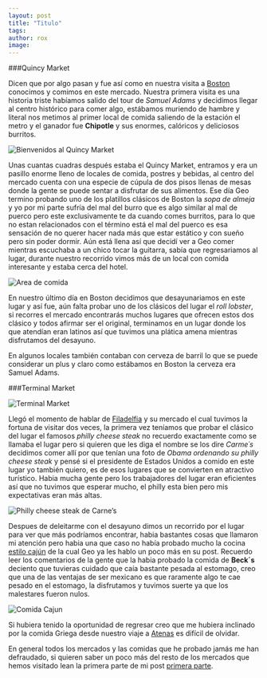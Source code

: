 ```yaml
---
layout: post
title: "Titulo"
tags: 
author: rox
image: 
---
```

###Quincy Market

Dicen que por algo pasan y fue así como en nuestra visita a [Boston](/tag/boston/) conocimos y comimos en este mercado. Nuestra primera visita es una historia triste habíamos salido del tour de *Samuel Adams* y decidimos llegar al centro histórico para comer algo, estábamos muriendo de hambre y literal nos metimos al primer local de comida saliendo de la estación el metro y el ganador fue **Chipotle** y sus enormes, calóricos y deliciosos burritos. 

![Bienvenidos al Quincy Market](http://i.imgur.com/3aZJMIf.jpg)

Unas cuantas cuadras después estaba el Quincy Market, entramos y era un pasillo enorme lleno de locales de comida, postres y bebidas, al centro del mercado cuenta con una especie de cúpula de dos pisos llenas de mesas donde la gente se puede sentar a disfrutar de sus alimentos. Ese día Geo termino probando uno de los platillos clásicos de Boston la *sopa de almeja* y yo por mi parte sufría del mal del burro que es algo similar al mal de puerco pero este exclusivamente te da cuando comes burritos, para lo que no estan relacionados con el término está el mal del puerco es esa sensación de no querer hacer nada más que estar estático y con sueño pero sin poder dormir.
Aún está llena así que decidí ver a Geo comer mientras escuchaba a un chico tocar la guitarra, sabía que regresariamos al lugar, durante nuestro recorrido vimos más de un local con comida interesante y estaba cerca del hotel.

![Area de comida](http://i.imgur.com/x4S4Vz6.jpg)

En nuestro último día en Boston decidimos que desayunariamos en este lugar y así fue, aún falta probar uno de los clásicos del lugar el *roll lobster*, si recorres el mercado encontrarás muchos lugares que ofrecen estos dos clásico y todos afirmar ser el original, terminamos en un lugar donde los que atendían eran latinos así que tuvimos una plática amena mientras disfrutamos del desayuno.

En algunos locales también contaban con cerveza de barril lo que se puede considerar un plus y claro como estábamos en Boston la cerveza era Samuel Adams.


###Terminal Market

![Terminal Market](http://i.imgur.com/jffvPUg.jpg)

Llegó el momento de hablar de [Filadelfia](/tag/filadelfia/) y su mercado el cual tuvimos la fortuna de visitar dos veces, la primera vez teníamos que probar el clásico del lugar el famosos *philly cheese steak* no recuerdo exactamente como se llamaba el lugar pero si quieren que les diga el nombre se los dire *Carme´s* decidimos comer allí por que tenían una foto de *Obama ordenando su philly cheese steak* y pensé si el presidente de Estados Unidos a comido en este lugar yo también quiero, es de esos lugares que se convierten en atractivo turístico.
Habia mucha gente pero los trabajadores del lugar eran eficientes así que no tuvimos que esperar mucho, el philly esta bien pero mis expectativas eran más altas. 

![Philly cheese steak de Carne’s](http://i.imgur.com/beeyUpr.jpg)

Despues de deleitarme con el desayuno dimos un recorrido por el lugar para ver que más podríamos encontrar, habia bastantes cosas que llamaron mi atención pero habia una que caso no había probado mucho la cocina [estilo cajún](/gastronomia-norteamericana/) de la cual Geo ya les hablo un poco más en su post. Recuerdo leer los comentarios de la gente que la habia probado la comida de **Beck´s** deciento que tuvieras cuidado que caía bastante pesada al estomago, creo que una de las ventajas de ser mexicano es que raramente algo te cae pesado en el estomago, la disfrutamos y tuvimos suerte ya que los malestares fueron nulos.

![Comida Cajun](http://i.imgur.com/0xB2KJJ.jpg)

Si hubiera tenido la oportunidad de regresar creo que me hubiera inclinado por la comida Griega desde nuestro viaje a [Atenas](/tag/atenas/) es difícil de olvidar.

En general todos los mercados y las comidas que he probado jamás me han defraudado, si quieren saber un poco más del resto de los mercados que hemos visitado lean la primera parte de mi post [primera parte](/mercados-en-estados-unidos/).

